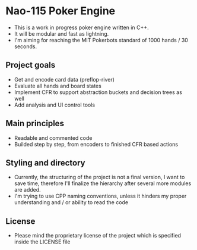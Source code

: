 # Nao-115 Poker Engine

* This is a work in progress poker engine written in C++.
* It will be modular and fast as lightning. 
* I'm aiming for reaching the MIT Pokerbots standard of 1000 hands / 30 seconds.

## Project goals

* Get and encode card data (preflop-river)
* Evaluate all hands and board states
* Implement CFR to support abstraction buckets and decision trees as well
* Add analysis and UI control tools

## Main principles

* Readable and commented code
* Builded step by step, from encoders to finished CFR based actions

## Styling and directory

* Currently, the structuring of the project is not a final version, I want to save time, therefore I'll finalize the hierarchy after several more modules are added.
* I'm trying to use CPP naming conventions, unless it hinders my proper understanding and / or ability to read the code

## License

* Please mind the proprietary license of the project which is specified inside the LICENSE file
